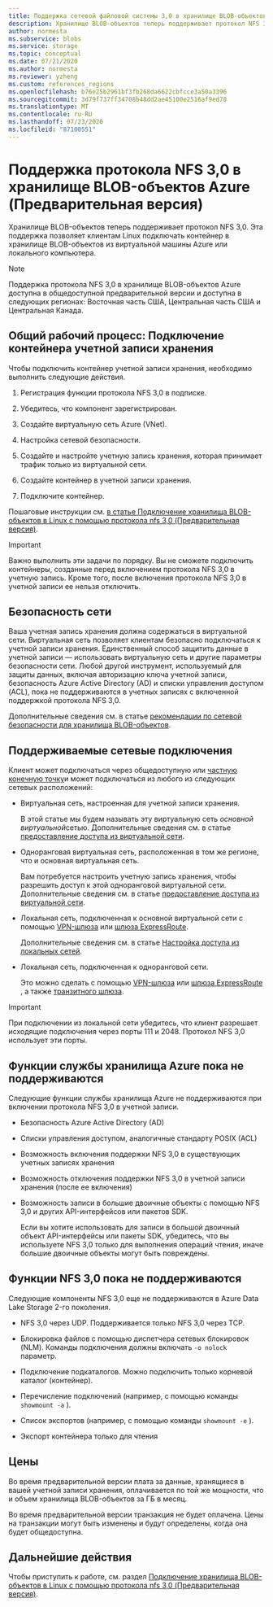 ```yaml
---
title: Поддержка сетевой файловой системы 3,0 в хранилище BLOB-объектов Azure (Предварительная версия) | Документация Майкрософт
description: Хранилище BLOB-объектов теперь поддерживает протокол NFS 3,0. Эта поддержка позволяет клиентам Linux подключать контейнер в хранилище BLOB-объектов из виртуальной машины Azure или локального компьютера.
author: normesta
ms.subservice: blobs
ms.service: storage
ms.topic: conceptual
ms.date: 07/21/2020
ms.author: normesta
ms.reviewer: yzheng
ms.custom: references_regions
ms.openlocfilehash: b76e25b2961bf3fb268da6622cbfcce3a50a3396
ms.sourcegitcommit: 3d79f737ff34708b48dd2ae45100e2516af9ed78
ms.translationtype: MT
ms.contentlocale: ru-RU
ms.lasthandoff: 07/23/2020
ms.locfileid: "87100551"
---
```

# <a name="network-file-system-nfs-30-protocol-support-in-azure-blob-storage-preview"></a>Поддержка протокола NFS 3,0 в хранилище BLOB-объектов Azure (Предварительная версия)

Хранилище BLOB-объектов теперь поддерживает протокол NFS 3,0. Эта поддержка позволяет клиентам Linux подключать контейнер в хранилище BLOB-объектов из виртуальной машины Azure или локального компьютера. 

> [!NOTE]
> Поддержка протокола NFS 3,0 в хранилище BLOB-объектов Azure доступна в общедоступной предварительной версии и доступна в следующих регионах: Восточная часть США, Центральная часть США и Центральная Канада.

## <a name="general-workflow-mounting-a-storage-account-container"></a>Общий рабочий процесс: Подключение контейнера учетной записи хранения

Чтобы подключить контейнер учетной записи хранения, необходимо выполнить следующие действия.

1. Регистрация функции протокола NFS 3,0 в подписке.

2. Убедитесь, что компонент зарегистрирован.

3. Создайте виртуальную сеть Azure (VNet).

4. Настройка сетевой безопасности.

5. Создайте и настройте учетную запись хранения, которая принимает трафик только из виртуальной сети.

6. Создайте контейнер в учетной записи хранения.

7. Подключите контейнер.

Пошаговые инструкции см. [в статье Подключение хранилища BLOB-объектов в Linux с помощью протокола nfs 3,0 (Предварительная версия)](network-file-system-protocol-support-how-to.md).

> [!IMPORTANT]
> Важно выполнить эти задачи по порядку. Вы не сможете подключить контейнеры, созданные перед включением протокола NFS 3,0 в учетную запись. Кроме того, после включения протокола NFS 3,0 в учетной записи ее нельзя отключить.

## <a name="network-security"></a>Безопасность сети

Ваша учетная запись хранения должна содержаться в виртуальной сети. Виртуальная сеть позволяет клиентам безопасно подключаться к учетной записи хранения. Единственный способ защитить данные в учетной записи — использовать виртуальную сеть и другие параметры безопасности сети. Любой другой инструмент, используемый для защиты данных, включая авторизацию ключа учетной записи, безопасность Azure Active Directory (AD) и списки управления доступом (ACL), пока не поддерживаются в учетных записях с включенной поддержкой протокола NFS 3,0. 

Дополнительные сведения см. в статье [рекомендации по сетевой безопасности для хранилища BLOB-объектов](security-recommendations.md#networking).

## <a name="supported-network-connections"></a>Поддерживаемые сетевые подключения

Клиент может подключаться через общедоступную или [частную конечную точку](../common/storage-private-endpoints.md)и может подключаться из любого из следующих сетевых расположений:

- Виртуальная сеть, настроенная для учетной записи хранения. 

  В этой статье мы будем называть эту виртуальную сеть *основной виртуальной*сетью. Дополнительные сведения см. в статье [предоставление доступа из виртуальной сети](../common/storage-network-security.md#grant-access-from-a-virtual-network).

- Одноранговая виртуальная сеть, расположенная в том же регионе, что и основная виртуальная сеть.

  Вам потребуется настроить учетную запись хранения, чтобы разрешить доступ к этой одноранговой виртуальной сети. Дополнительные сведения см. в статье [предоставление доступа из виртуальной сети](../common/storage-network-security.md#grant-access-from-a-virtual-network).

- Локальная сеть, подключенная к основной виртуальной сети с помощью [VPN-шлюза](https://docs.microsoft.com/azure/vpn-gateway/vpn-gateway-about-vpngateways) или [шлюза ExpressRoute](https://docs.microsoft.com/azure/expressroute/expressroute-howto-add-gateway-portal-resource-manager). 

  Дополнительные сведения см. в статье [Настройка доступа из локальных сетей](../common/storage-network-security.md#configuring-access-from-on-premises-networks).

- Локальная сеть, подключенная к одноранговой сети.

  Это можно сделать с помощью [VPN-шлюза](https://docs.microsoft.com/azure/vpn-gateway/vpn-gateway-about-vpngateways) или [шлюза ExpressRoute](https://docs.microsoft.com/azure/expressroute/expressroute-howto-add-gateway-portal-resource-manager) , а также [транзитного шлюза](https://docs.microsoft.com/azure/architecture/reference-architectures/hybrid-networking/vnet-peering#gateway-transit). 

> [!IMPORTANT]
> При подключении из локальной сети убедитесь, что клиент разрешает исходящие подключения через порты 111 и 2048. Протокол NFS 3,0 использует эти порты.

## <a name="azure-storage-features-not-yet-supported"></a>Функции службы хранилища Azure пока не поддерживаются

Следующие функции службы хранилища Azure не поддерживаются при включении протокола NFS 3,0 в учетной записи. 

- Безопасность Azure Active Directory (AD)

- Списки управления доступом, аналогичные стандарту POSIX (ACL)

- Возможность включения поддержки NFS 3,0 в существующих учетных записях хранения

- Возможность отключения поддержки NFS 3,0 в учетной записи хранения (после ее включения)

- Возможность записи в большие двоичные объекты с помощью NFS 3,0 и других API-интерфейсов или пакетов SDK. 

  Если вы хотите использовать для записи в большой двоичный объект API-интерфейсы или пакеты SDK, убедитесь, что вы используете NFS 3,0 только для выполнения операций чтения, иначе большие двоичные объекты могут быть повреждены.

## <a name="nfs-30-features-not-yet-supported"></a>Функции NFS 3,0 пока не поддерживаются

Следующие компоненты NFS 3,0 еще не поддерживаются в Azure Data Lake Storage 2-го поколения.

- NFS 3,0 через UDP. Поддерживается только NFS 3,0 через TCP.

- Блокировка файлов с помощью диспетчера сетевых блокировок (NLM). Команды подключения должны включать `-o nolock` параметр.

- Подключение подкаталогов. Можно подключить только корневой каталог (контейнер).

- Перечисление подключений (например, с помощью команды `showmount -a` ).

- Список экспортов (например, с помощью команды `showmount -e` ).

- Экспорт контейнера только для чтения

## <a name="pricing"></a>Цены

Во время предварительной версии плата за данные, хранящиеся в вашей учетной записи хранения, оплачивается по той же мощности, что и объем хранилища BLOB-объектов за ГБ в месяц. 

Во время предварительной версии транзакция не будет оплачена. Цены на транзакции могут быть изменены и будут определены, когда она будет общедоступна.

## <a name="next-steps"></a>Дальнейшие действия

Чтобы приступить к работе, см. раздел [Подключение хранилища BLOB-объектов в Linux с помощью протокола nfs 3,0 (Предварительная версия)](network-file-system-protocol-support-how-to.md).





